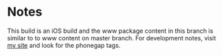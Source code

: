Notes
=====

This build is an iOS build and the www package content in this branch is similar to to www content on master branch.  For development notes, visit <a href='http://alfredkam.com'> my site</a> and look for the phonegap tags.